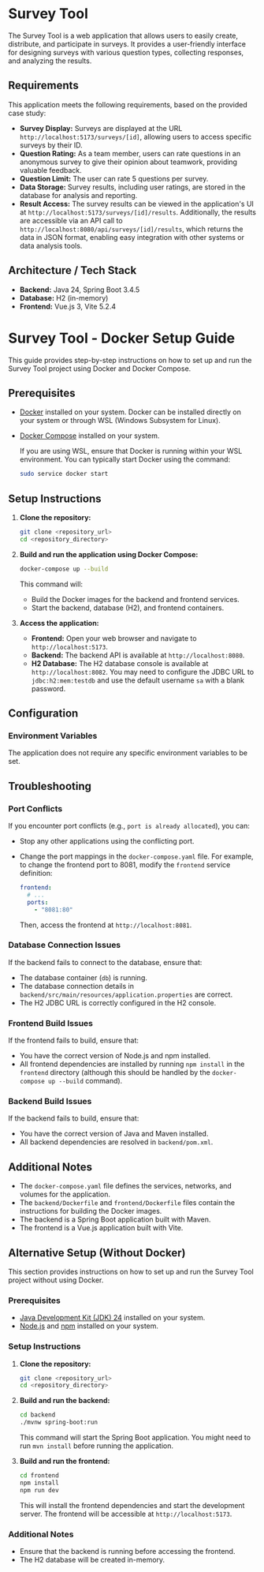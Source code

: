 # Survey Tool

The Survey Tool is a web application that allows users to easily create, distribute, and participate in surveys. It provides a user-friendly interface for designing surveys with various question types, collecting responses, and analyzing the results.

## Requirements

This application meets the following requirements, based on the provided case study:

*   **Survey Display:** Surveys are displayed at the URL `http://localhost:5173/surveys/[id]`, allowing users to access specific surveys by their ID.
*   **Question Rating:** As a team member, users can rate questions in an anonymous survey to give their opinion about teamwork, providing valuable feedback.
*   **Question Limit:** The user can rate 5 questions per survey.
*   **Data Storage:** Survey results, including user ratings, are stored in the database for analysis and reporting.
*   **Result Access:** The survey results can be viewed in the application's UI at `http://localhost:5173/surveys/[id]/results`. Additionally, the results are accessible via an API call to `http://localhost:8080/api/surveys/[id]/results`, which returns the data in JSON format, enabling easy integration with other systems or data analysis tools.

## Architecture / Tech Stack

*   **Backend:** Java 24, Spring Boot 3.4.5
*   **Database:** H2 (in-memory)
*   **Frontend:** Vue.js 3, Vite 5.2.4


# Survey Tool - Docker Setup Guide

This guide provides step-by-step instructions on how to set up and run the Survey Tool project using Docker and Docker Compose.

## Prerequisites

*   [Docker](https://docs.docker.com/get-docker/) installed on your system. Docker can be installed directly on your system or through WSL (Windows Subsystem for Linux).
*   [Docker Compose](https://docs.docker.com/compose/install/) installed on your system.

    If you are using WSL, ensure that Docker is running within your WSL environment. You can typically start Docker using the command:

    ```bash
    sudo service docker start
    ```

## Setup Instructions

1.  **Clone the repository:**

    ```bash
    git clone <repository_url>
    cd <repository_directory>
    ```

2.  **Build and run the application using Docker Compose:**

    ```bash
    docker-compose up --build
    ```

    This command will:

    *   Build the Docker images for the backend and frontend services.
    *   Start the backend, database (H2), and frontend containers.

3.  **Access the application:**

    *   **Frontend:** Open your web browser and navigate to `http://localhost:5173`.
    *   **Backend:** The backend API is available at `http://localhost:8080`.
    *   **H2 Database:** The H2 database console is available at `http://localhost:8082`. You may need to configure the JDBC URL to `jdbc:h2:mem:testdb` and use the default username `sa` with a blank password.

## Configuration

### Environment Variables

The application does not require any specific environment variables to be set.


## Troubleshooting

### Port Conflicts

If you encounter port conflicts (e.g., `port is already allocated`), you can:

*   Stop any other applications using the conflicting port.
*   Change the port mappings in the `docker-compose.yaml` file. For example, to change the frontend port to 8081, modify the `frontend` service definition:

    ```yaml
    frontend:
      # ...
      ports:
        - "8081:80"
    ```

    Then, access the frontend at `http://localhost:8081`.

### Database Connection Issues

If the backend fails to connect to the database, ensure that:

*   The database container (`db`) is running.
*   The database connection details in `backend/src/main/resources/application.properties` are correct.
*   The H2 JDBC URL is correctly configured in the H2 console.

### Frontend Build Issues

If the frontend fails to build, ensure that:

*   You have the correct version of Node.js and npm installed.
*   All frontend dependencies are installed by running `npm install` in the `frontend` directory (although this should be handled by the `docker-compose up --build` command).

### Backend Build Issues

If the backend fails to build, ensure that:

*   You have the correct version of Java and Maven installed.
*   All backend dependencies are resolved in `backend/pom.xml`.

## Additional Notes

*   The `docker-compose.yaml` file defines the services, networks, and volumes for the application.
*   The `backend/Dockerfile` and `frontend/Dockerfile` files contain the instructions for building the Docker images.
*   The backend is a Spring Boot application built with Maven.
*   The frontend is a Vue.js application built with Vite.

## Alternative Setup (Without Docker)

This section provides instructions on how to set up and run the Survey Tool project without using Docker.

### Prerequisites

*   [Java Development Kit (JDK) 24](https://www.oracle.com/java/technologies/javase-jdk24-downloads.html) installed on your system.
*   [Node.js](https://nodejs.org/) and [npm](https://www.npmjs.com/) installed on your system.

### Setup Instructions

1.  **Clone the repository:**

    ```bash
    git clone <repository_url>
    cd <repository_directory>
    ```

2.  **Build and run the backend:**

    ```bash
    cd backend
    ./mvnw spring-boot:run
    ```

    This command will start the Spring Boot application. You might need to run `mvn install` before running the application.

3.  **Build and run the frontend:**

    ```bash
    cd frontend
    npm install
    npm run dev
    ```

    This will install the frontend dependencies and start the development server. The frontend will be accessible at `http://localhost:5173`.

### Additional Notes

*   Ensure that the backend is running before accessing the frontend.
*   The H2 database will be created in-memory.